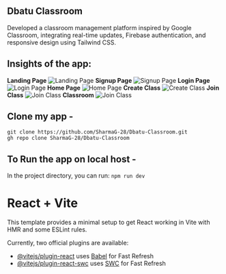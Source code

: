 ## Dbatu Classroom
Developed a classroom management platform inspired by Google Classroom, integrating real-time updates, Firebase authentication, and responsive design using Tailwind CSS.

## **Insights of the app:**
**Landing Page** ![Landing Page](/dbatu-classroom-app/public/app_photo/LandingPage.png)
**Signup Page** ![Signup Page](/dbatu-classroom-app/public/app_photo/SignUp.png)
**Login Page** ![Login Page](/dbatu-classroom-app/public/app_photo/Login.png)
**Home Page** ![Home Page](/dbatu-classroom-app/public/app_photo/Home.png)
**Create Class** ![Create Class](/dbatu-classroom-app/public/app_photo/CreateClass.png)
**Join Class** ![Join Class](/dbatu-classroom-app/public/app_photo/JoinClass.png)
**Classroom** ![Join Class](/dbatu-classroom-app/public/app_photo/Classroom.png)
<br>

## Clone my app -
`git clone https://github.com/SharmaG-28/Dbatu-Classroom.git` <br> `gh repo clone SharmaG-28/Dbatu-Classroom`

## To Run the app on local host - 
In the project directory, you can run:
`npm run dev`

# React + Vite

This template provides a minimal setup to get React working in Vite with HMR and some ESLint rules.

Currently, two official plugins are available:

- [@vitejs/plugin-react](https://github.com/vitejs/vite-plugin-react/blob/main/packages/plugin-react/README.md) uses [Babel](https://babeljs.io/) for Fast Refresh
- [@vitejs/plugin-react-swc](https://github.com/vitejs/vite-plugin-react-swc) uses [SWC](https://swc.rs/) for Fast Refresh
